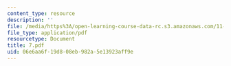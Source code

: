 ```yaml
---
content_type: resource
description: ''
file: /media/https%3A/open-learning-course-data-rc.s3.amazonaws.com/11-947-imaging-the-city-the-place-of-media-in-city-design-and-development-fall-1998/06e6aa6f19d808eb982a5e13923aff9e_7.pdf
file_type: application/pdf
resourcetype: Document
title: 7.pdf
uid: 06e6aa6f-19d8-08eb-982a-5e13923aff9e
---
```

